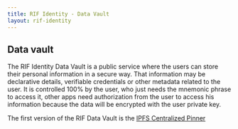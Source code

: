 ```yaml
---
title: RIF Identity - Data Vault
layout: rif-identity
---
```


## Data vault

The RIF Identity Data Vault is a public service where the users can store their personal information in a secure way.
That information may be declarative details, verifiable credentials or other metadata related to the user. It is controlled 100% by the user, who just needs the mnemonic phrase to access it, other apps need authorization from the user to access his information because the data will be encrypted with the user private key.

The first version of the RIF Data Vault is the [IPFS Centralized Pinner](./cpinner)
